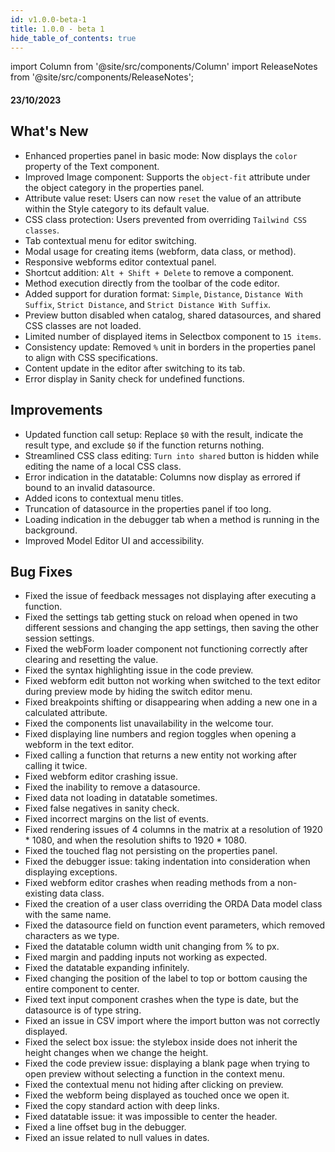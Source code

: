```yaml
---
id: v1.0.0-beta-1
title: 1.0.0 - beta 1
hide_table_of_contents: true
---
```


import Column from '@site/src/components/Column'
import ReleaseNotes from '@site/src/components/ReleaseNotes';

<!-- recent update incorporated is from version 1.0.0-rc.40 -->

#### 23/10/2023

## What's New

- Enhanced properties panel in basic mode: Now displays the `color` property of the Text component.
- Improved Image component: Supports the `object-fit` attribute under the object category in the properties panel.
- Attribute value reset: Users can now `reset` the value of an attribute within the Style category to its default value.
- CSS class protection: Users prevented from overriding `Tailwind CSS classes`.
- Tab contextual menu for editor switching.
- Modal usage for creating items (webform, data class, or method).
- Responsive webforms editor contextual panel.
- Shortcut addition: `Alt + Shift + Delete` to remove a component.
- Method execution directly from the toolbar of the code editor.
- Added support for duration format: `Simple`, `Distance`, `Distance With Suffix`, `Strict Distance`, and `Strict Distance With Suffix`.
- Preview button disabled when catalog, shared datasources, and shared CSS classes are not loaded.
- Limited number of displayed items in Selectbox component to `15 items`.
- Consistency update: Removed `%` unit in borders in the properties panel to align with CSS specifications.
- Content update in the editor after switching to its tab.
- Error display in Sanity check for undefined functions.

## Improvements

- Updated function call setup: Replace `$0` with the result, indicate the result type, and exclude `$0` if the function returns nothing.
- Streamlined CSS class editing: `Turn into shared` button is hidden while editing the name of a local CSS class.
- Error indication in the datatable: Columns now display as errored if bound to an invalid datasource.
- Added icons to contextual menu titles.
- Truncation of datasource in the properties panel if too long.
- Loading indication in the debugger tab when a method is running in the background.
- Improved Model Editor UI and accessibility.

## Bug Fixes

- Fixed the issue of feedback messages not displaying after executing a function.
- Fixed the settings tab getting stuck on reload when opened in two different sessions and changing the app settings, then saving the other session settings.
- Fixed the webForm loader component not functioning correctly after clearing and resetting the value.
- Fixed the syntax highlighting issue in the code preview.
- Fixed webform edit button not working when switched to the text editor during preview mode by hiding the switch editor menu.
- Fixed breakpoints shifting or disappearing when adding a new one in a calculated attribute.
- Fixed the components list unavailability in the welcome tour.
- Fixed displaying line numbers and region toggles when opening a webform in the text editor.
- Fixed calling a function that returns a new entity not working after calling it twice.
- Fixed webform editor crashing issue.
- Fixed the inability to remove a datasource.
- Fixed data not loading in datatable sometimes.
- Fixed false negatives in sanity check.
- Fixed incorrect margins on the list of events.
- Fixed rendering issues of 4 columns in the matrix at a resolution of 1920 * 1080, and when the resolution shifts to 1920 * 1080.
- Fixed the touched flag not persisting on the properties panel.
- Fixed the debugger issue: taking indentation into consideration when displaying exceptions.
- Fixed webform editor crashes when reading methods from a non-existing data class.
- Fixed the creation of a user class overriding the ORDA Data model class with the same name.
- Fixed the datasource field on function event parameters, which removed characters as we type.
- Fixed the datatable column width unit changing from % to px.
- Fixed margin and padding inputs not working as expected.
- Fixed the datatable expanding infinitely.
- Fixed changing the position of the label to top or bottom causing the entire component to center.
- Fixed text input component crashes when the type is date, but the datasource is of type string.
- Fixed an issue in CSV import where the import button was not correctly displayed.
- Fixed the select box issue: the stylebox inside does not inherit the height changes when we change the height.
- Fixed the code preview issue: displaying a blank page when trying to open preview without selecting a function in the context menu.
- Fixed the contextual menu not hiding after clicking on preview.
- Fixed the webform being displayed as touched once we open it.
- Fixed the copy standard action with deep links.
- Fixed datatable issue: it was impossible to center the header.
- Fixed a line offset bug in the debugger.
- Fixed an issue related to null values in dates.